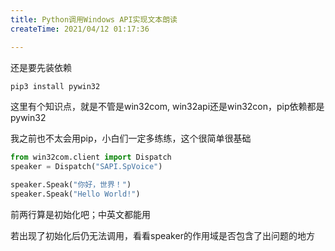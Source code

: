 ```yaml
---
title: Python调用Windows API实现文本朗读
createTime: 2021/04/12 01:17:36

---
```


还是要先装依赖

```bash
pip3 install pywin32
```
这里有个知识点，就是不管是win32com, win32api还是win32con，pip依赖都是pywin32

我之前也不太会用pip，小白们一定多练练，这个很简单很基础

```python
from win32com.client import Dispatch
speaker = Dispatch("SAPI.SpVoice")

speaker.Speak("你好，世界！")
speaker.Speak("Hello World!")

```
前两行算是初始化吧；中英文都能用

若出现了初始化后仍无法调用，看看speaker的作用域是否包含了出问题的地方
